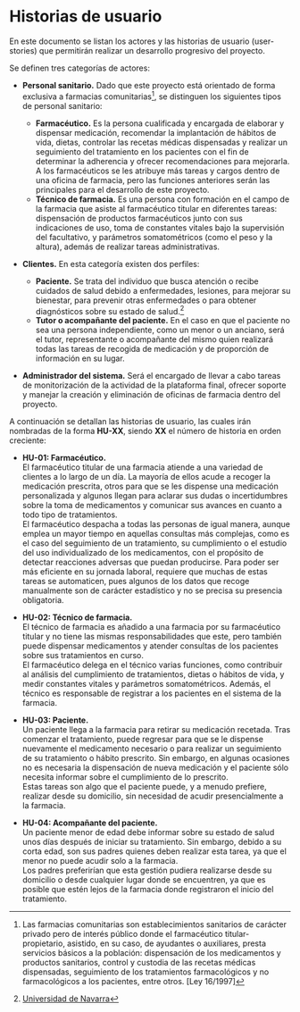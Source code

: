 # Historias de usuario

En este documento se listan los actores y las historias de usuario (user-stories) que permitirán realizar un desarrollo progresivo del proyecto.

Se definen tres categorías de actores:

- **Personal sanitario.** Dado que este proyecto está orientado de forma exclusiva a farmacias comunitarias[^1], se distinguen los siguientes tipos de personal sanitario:
  - **Farmacéutico.** Es la persona cualificada y encargada de elaborar y dispensar medicación, recomendar la implantación de hábitos de vida, dietas, controlar las recetas médicas dispensadas y realizar un seguimiento del tratamiento en los pacientes con el fin de determinar la adherencia y ofrecer recomendaciones para mejorarla. A los farmacéuticos se les atribuye más tareas y cargos dentro de una oficina de farmacia, pero las funciones anteriores serán las principales para el desarrollo de este proyecto.
  - **Técnico de farmacia.** Es una persona con formación en el campo de la farmacia que asiste al farmacéutico titular en diferentes tareas: dispensación de productos farmacéuticos junto con sus indicaciones de uso, toma de constantes vitales bajo la supervisión del facultativo, y parámetros somatométricos (como el peso y la altura), además de realizar tareas administrativas.

- **Clientes.** En esta categoría existen dos perfiles:
  - **Paciente.** Se trata del individuo que busca atención o recibe cuidados de salud debido a enfermedades, lesiones, para mejorar su bienestar, para prevenir otras enfermedades o para obtener diagnósticos sobre su estado de salud.[^2]
  - **Tutor o acompañante del paciente.** En el caso en que el paciente no sea una persona independiente, como un menor o un anciano, será el tutor, representante o acompañante del mismo quien realizará todas las tareas de recogida de medicación y de proporción de información en su lugar.

- **Administrador del sistema.** Será el encargado de llevar a cabo tareas de monitorización de la actividad de la plataforma final, ofrecer soporte y manejar la creación y eliminación de oficinas de farmacia dentro del proyecto.

A continuación se detallan las historias de usuario, las cuales irán nombradas de la forma **HU-XX**, siendo **XX** el número de historia en orden creciente:

- **HU-01: Farmacéutico.**  
  El farmacéutico titular de una farmacia atiende a una variedad de clientes a lo largo de un día. La mayoría de ellos acude a recoger la medicación prescrita, otros para que se les dispense una medicación personalizada y algunos llegan para aclarar sus dudas o incertidumbres sobre la toma de medicamentos y comunicar sus avances en cuanto a todo tipo de tratamientos.  
  El farmacéutico despacha a todas las personas de igual manera, aunque emplea un mayor tiempo en aquellas consultas más complejas, como es el caso del seguimiento de un tratamiento, su cumplimiento o el estudio del uso individualizado de los medicamentos, con el propósito de detectar reacciones adversas que puedan producirse. Para poder ser más eficiente en su jornada laboral, requiere que muchas de estas tareas se automaticen, pues algunos de los datos que recoge manualmente son de carácter estadístico y no se precisa su presencia obligatoria.

- **HU-02: Técnico de farmacia.**  
  El técnico de farmacia es añadido a una farmacia por su farmacéutico titular y no tiene las mismas responsabilidades que este, pero también puede dispensar medicamentos y atender consultas de los pacientes sobre sus tratamientos en curso.  
  El farmacéutico delega en el técnico varias funciones, como contribuir al análisis del cumplimiento de tratamientos, dietas o hábitos de vida, y medir constantes vitales y parámetros somatométricos. Además, el técnico es responsable de registrar a los pacientes en el sistema de la farmacia.

- **HU-03: Paciente.**  
  Un paciente llega a la farmacia para retirar su medicación recetada. Tras comenzar el tratamiento, puede regresar para que se le dispense nuevamente el medicamento necesario o para realizar un seguimiento de su tratamiento o hábito prescrito. Sin embargo, en algunas ocasiones no es necesaria la dispensación de nueva medicación y el paciente sólo necesita informar sobre el cumplimiento de lo prescrito.  
  Estas tareas son algo que el paciente puede, y a menudo prefiere, realizar desde su domicilio, sin necesidad de acudir presencialmente a la farmacia.

- **HU-04: Acompañante del paciente.**  
  Un paciente menor de edad debe informar sobre su estado de salud unos días después de iniciar su tratamiento. Sin embargo, debido a su corta edad, son sus padres quienes deben realizar esta tarea, ya que el menor no puede acudir solo a la farmacia.  
  Los padres preferirían que esta gestión pudiera realizarse desde su domicilio o desde cualquier lugar donde se encuentren, ya que es posible que estén lejos de la farmacia donde registraron el inicio del tratamiento.


[^1]: Las farmacias comunitarias son establecimientos sanitarios de carácter privado pero de interés público donde el farmacéutico titular-propietario, asistido, en su caso, de ayudantes o auxiliares, presta servicios básicos a la población: dispensación de los medicamentos y productos sanitarios, control y custodia de las recetas médicas dispensadas, seguimiento de los tratamientos farmacológicos y no farmacológicos a los pacientes, entre otros. [Ley 16/1997]
[^2]: [Universidad de Navarra](https://www.unav.edu)

